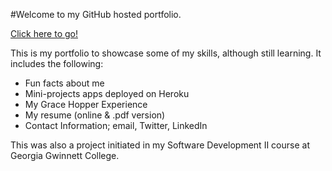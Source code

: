 #Welcome to my GitHub hosted portfolio.

[Click here to go!](http://avaldivi.github.io)

This is my portfolio to showcase some of my skills, although still learning. 
It includes the following:
* Fun facts about me
* Mini-projects apps deployed on Heroku
* My Grace Hopper Experience
* My resume (online & .pdf version)
* Contact Information; email, Twitter, LinkedIn

This was also a project initiated in my Software Development II course at Georgia Gwinnett College.